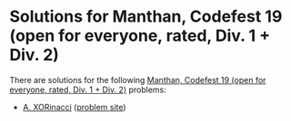 # Solutions for Manthan, Codefest 19 (open for everyone, rated, Div. 1 + Div. 2)

There are solutions for the following [Manthan, Codefest 19 (open for everyone, rated, Div. 1 + Div. 2)](https://codeforces.com/contest/1208) problems:

- [A. XORinacci](a.cc)
  ([problem site](https://codeforces.com/contest/1208/problem/A))
